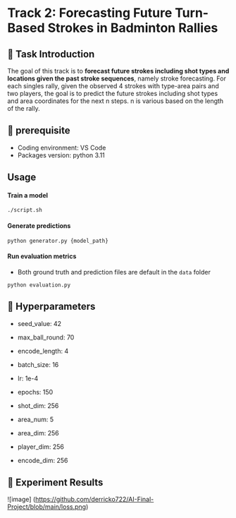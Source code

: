 # Track 2: Forecasting Future Turn-Based Strokes in Badminton Rallies

## :badminton: Task Introduction
The goal of this track is to **forecast future strokes including shot types and locations given the past stroke sequences**, namely stroke forecasting. For each singles rally, given the observed 4 strokes with type-area pairs and two players, the goal is to predict the future strokes including shot types and area coordinates for the next n steps. n is various based on the length of the rally.

## :badminton:	prerequisite
* Coding environment: VS Code 
* Packages version: python 3.11 

## Usage
#### Train a model
```=bash
./script.sh
```
#### Generate predictions
```=bash
python generator.py {model_path}
```
#### Run evaluation metrics
- Both ground truth and prediction files are default in the `data` folder
```=bash
python evaluation.py
```

## :badminton:	Hyperparameters 
* seed_value: 42

* max_ball_round: 70

* encode_length: 4

* batch_size: 16

* lr: 1e-4

* epochs: 150

* shot_dim: 256

* area_num: 5

* area_dim: 256

* player_dim: 256

* encode_dim: 256

## :badminton:	Experiment Results
![image] (https://github.com/derricko722/AI-Final-Project/blob/main/loss.png)
